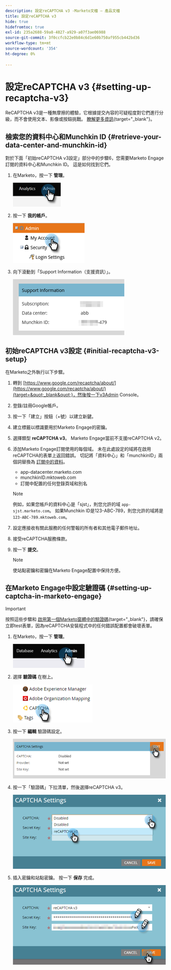 ```yaml
---
description: 設定reCAPTCHA v3 -Marketo文檔 — 產品文檔
title: 設定reCAPTCHA v3
hide: true
hidefromtoc: true
exl-id: 235a2688-59a8-4827-a929-a07f3ae06988
source-git-commit: 3f0ccfcb22e0b84c6d1e60b750af955cb442bd36
workflow-type: tm+mt
source-wordcount: '354'
ht-degree: 0%

---
```


# 設定reCAPTCHA v3 {#setting-up-recaptcha-v3}

ReCAPTCHA v3是一種無摩擦的體驗，它根據提交內容的可疑程度對它們進行分級，而不會使用文本、影像或按鈕挑戰。 [瞭解更多資訊](https://developers.google.com/search/blog/2018/10/introducing-recaptcha-v3-new-way-to){target=&quot;_blank&quot;}。

## 檢索您的資料中心和Munchkin ID {#retrieve-your-data-center-and-munchkin-id}

對於下面「初始reCAPTCHA v3設定」部分中的步驟6，您需要Marketo Engage訂閱的資料中心和Munchkin ID。 這是如何找到它們。

1. 在Marketo，按一下 **管理**。

   ![](assets/setting-up-recaptcha-v3-1.png)

1. 按一下 **我的帳戶**。

   ![](assets/setting-up-recaptcha-v3-2.png)

1. 向下滾動到「Support Information（支援資訊）」。

   ![](assets/setting-up-recaptcha-v3-3.png)

## 初始reCAPTCHA v3設定 {#initial-recaptcha-v3-setup}

在Marketo之外執行以下步驟。

1. 轉到 [https://www.google.com/recaptcha/about/](https://www.google.com/recaptcha/about/){target=&quot;_blank&quot;}，然後按一下v3Admin Console。

1. 登錄/註冊Google帳戶。

1. 按一下「建立」按鈕（+號）以建立新鍵。

1. 建立標籤以標識要用於Marketo Engage的密鑰。

1. 選擇類型 **reCAPTCHA v3**。 Marketo Engage當前不支援reCAPTCHA v2。

1. 添加Marketo Engage訂閱使用的每個域。 未在此處設定的域將在啟用reCAPTCHA的表單上返回錯誤。 切記將「資料中心」和「munchkinID」兩個詞替換為 [訂閱中的資料](#retrieve-your-data-center-and-munchkin-id)。

   * app-datacenter.marketo.com
   * munchkinID.mktoweb.com
   * 訂閱中配置的任何登錄頁域和別名

   >[!NOTE]
   >
   >例如，如果您帳戶的資料中心是「sjst」，則您允許的域 `app-sjst.marketo.com`。 如果Munchkin ID是123-ABC-789，則您允許的域將是 `123-ABC-789.mktoweb.com`。

1. 設定應接收有關此服務的任何警報的所有者和其他電子郵件地址。

1. 接受reCAPTCHA服務條款。

1. 按一下 **提交**。

   >[!NOTE]
   >
   >使站點密鑰和密鑰在Marketo Engage配置中保持方便。

## 在Marketo Engage中設定驗證碼 {#setting-up-captcha-in-marketo-engage}

>[!IMPORTANT]
>
>按照這些步驟和 [啟用第一個Marketo窗體中的驗證碼](help/marketo/product-docs/demand-generation/forms/using-captcha/enable-captcha-in-marketo-forms.md){target=&quot;_blank&quot;}，請確保立即test表單，因為reCAPTCHA安裝程式中的任何錯誤配置都會破壞表單。

1. 在Marketo，按一下 **管理**。

   ![](assets/setting-up-recaptcha-v3-4.png)

1. 選擇 **驗證碼** 在樹上。

   ![](assets/setting-up-recaptcha-v3-5.png)

1. 按一下 **編輯** 驗證碼設定。

   ![](assets/setting-up-recaptcha-v3-6.png)

1. 按一下「驗證碼」下拉清單，然後選擇reCAPTCHA v3。

   ![](assets/setting-up-recaptcha-v3-7.png)

1. 插入密鑰和站點密鑰。 按一下 **保存** 完成。

   ![](assets/setting-up-recaptcha-v3-8.png)

